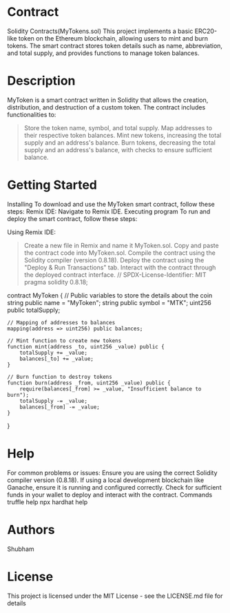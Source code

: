 # Contract
Solidity Contracts(MyTokens.sol)
This project implements a basic ERC20-like token on the Ethereum blockchain, allowing users to mint and burn tokens. The smart contract stores token details such as name, abbreviation, and total supply, and provides functions to manage token balances.

# Description
MyToken is a smart contract written in Solidity that allows the creation, distribution, and destruction of a custom token. The contract includes functionalities to:

>Store the token name, symbol, and total supply.
>Map addresses to their respective token balances.
>Mint new tokens, increasing the total supply and an address's balance.
>Burn tokens, decreasing the total supply and an address's balance, with checks to ensure sufficient balance.

 
# Getting Started
Installing
To download and use the MyToken smart contract, follow these steps:
Remix IDE:
Navigate to Remix IDE.
Executing program
To run and deploy the smart contract, follow these steps:

Using Remix IDE:
>Create a new file in Remix and name it MyToken.sol.
>Copy and paste the contract code into MyToken.sol.
>Compile the contract using the Solidity compiler (version 0.8.18).
>Deploy the contract using the "Deploy & Run Transactions" tab.
>Interact with the contract through the deployed contract interface.
>// SPDX-License-Identifier: MIT
pragma solidity 0.8.18;

contract MyToken {
    // Public variables to store the details about the coin
    string public name = "MyToken";
    string public symbol = "MTK";
    uint256 public totalSupply;

    // Mapping of addresses to balances
    mapping(address => uint256) public balances;

    // Mint function to create new tokens
    function mint(address _to, uint256 _value) public {
        totalSupply += _value;
        balances[_to] += _value;
    }

    // Burn function to destroy tokens
    function burn(address _from, uint256 _value) public {
        require(balances[_from] >= _value, "Insufficient balance to burn");
        totalSupply -= _value;
        balances[_from] -= _value;
    }
}



# Help
For common problems or issues:
Ensure you are using the correct Solidity compiler version (0.8.18).
If using a local development blockchain like Ganache, ensure it is running and configured correctly.
Check for sufficient funds in your wallet to deploy and interact with the contract.
Commands 
truffle help
npx hardhat help



# Authors
Shubham
# License
This project is licensed under the MIT License - see the LICENSE.md file for details

